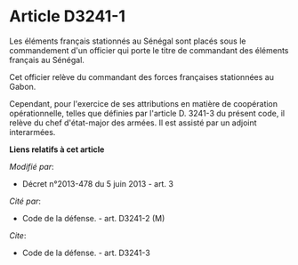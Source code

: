 # Article D3241-1

Les éléments français stationnés au Sénégal sont placés sous le commandement d'un officier qui porte le titre de commandant
des éléments français au Sénégal. 

Cet officier relève du commandant des forces françaises stationnées au Gabon. 

Cependant, pour l'exercice de ses attributions en matière de coopération opérationnelle, telles que définies par l'article D.
3241-3 du présent code, il relève du chef d'état-major des armées. Il est assisté par un adjoint interarmées.

**Liens relatifs à cet article**

_Modifié par_:

  - Décret n°2013-478 du 5 juin 2013 - art. 3

_Cité par_:

  - Code de la défense. - art. D3241-2 (M)

_Cite_:

  - Code de la défense. - art. D3241-3
